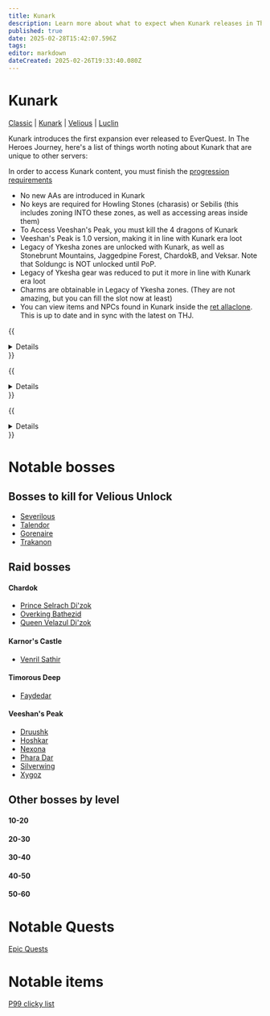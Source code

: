 ```yaml
---
title: Kunark
description: Learn more about what to expect when Kunark releases in The Heroes' Journey
published: true
date: 2025-02-28T15:42:07.596Z
tags: 
editor: markdown
dateCreated: 2025-02-26T19:33:40.080Z
---
```


# Kunark
[Classic](/expansion-guide/classic/_indexen) | [Kunark](/expansion-guide/kunark/_indexen) | [Velious](/expansion-guide/velious/_indexen) | [Luclin](/expansion-guide/luclin/_indexen)

Kunark introduces the first expansion ever released to EverQuest. In The Heroes Journey, here's a list of things worth noting about Kunark that are unique to other servers:

In order to access Kunark content, you must finish the [progression requirements](/progression/)

- No new AAs are introduced in Kunark
- No keys are required for Howling Stones (charasis) or Sebilis (this includes zoning INTO these zones, as well as accessing areas inside them)
- To Access Veeshan's Peak, you must kill the 4 dragons of Kunark
- Veeshan's Peak is 1.0 version, making it in line with Kunark era loot
- Legacy of Ykesha zones are unlocked with Kunark, as well as Stonebrunt Mountains, Jaggedpine Forest, ChardokB, and Veksar. Note that Soldungc is NOT unlocked until PoP.
- Legacy of Ykesha gear was reduced to put it more in line with Kunark era loot
- Charms are obtainable in Legacy of Ykesha zones. (They are not amazing, but you can fill the slot now at least)
- You can view items and NPCs found in Kunark inside the [ret allaclone](<https://retributioneq.com/allaclone/?a=zone_era&era=kunark>). This is up to date and in sync with the latest on THJ.

{{<details title="Kunark zones">}}
-  Burning Wood
-  Chardok
-  City of Mist
-  Dalnir
-  Dreadlands
-  Emerald Jungle
-  Firiona Vie
-  Frontier Mountains
-  Howling Stones (Charasis)
-  Kaesora
-  Karnor's Castle
-  Kurn's Tower
-  Mines of Nurga
-  Old Sebilis
-  Skyfire Mountains
-  Swamp of No Hope
-  Temple of Droga
-  The Overthere
-  Timorous Deep
-  Trakanon's Teeth
-  Veeshan's Peak
{{</details>}}

{{<details title="Legacy of Ykesha zones">}}
-  Crypt of Nadox
-  Dulak's Harbor
-  Gulf of Gunthak
-  Hate's Fury, The Scorned Maiden
-  Torgiran Mines
{{</details>}}

{{<details title="Other zones">}}
-  ChardokB (Halls of Betrayal)
-  Jaggedpine Forest
-  Stonebrunt Mountains
-  Veksar
{{</details>}}

# Notable bosses
 ## Bosses to kill for Velious Unlock
- [Severilous](https://wiki.project1999.com/Severilous)
- [Talendor](https://wiki.project1999.com/Talendor)
- [Gorenaire](https://wiki.project1999.com/Gorenaire)
- [Trakanon](https://wiki.project1999.com/Trakanon)
 ## Raid bosses
#### Chardok
- [Prince Selrach Di'zok](https://wiki.project1999.com/Prince_Selrach_Di%27zok)
- [Overking Bathezid](https://wiki.project1999.com/Overking_Bathezid)
- [Queen Velazul Di'zok](https://wiki.project1999.com/Queen_Velazul_Di%27zok)
#### Karnor's Castle
- [Venril Sathir](https://wiki.project1999.com/Venril_Sathir)
#### Timorous Deep
- [Faydedar](https://wiki.project1999.com/Faydedar)
#### Veeshan's Peak
- [Druushk](https://wiki.project1999.com/Druushk)
- [Hoshkar](https://wiki.project1999.com/Hoshkar)
- [Nexona](https://wiki.project1999.com/Nexona)
- [Phara Dar](https://wiki.project1999.com/Phara_Dar)
- [Silverwing](https://wiki.project1999.com/Silverwing)
- [Xygoz](https://wiki.project1999.com/Xygoz)

## Other bosses by level
#### 10-20

#### 20-30

#### 30-40

#### 40-50

#### 50-60




# Notable Quests
[Epic Quests](/equipment-guide/epics)
# Notable items
[P99 clicky list](https://wiki.project1999.com/Clickies)
